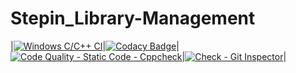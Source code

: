# Stepin_Library-Management


|[![Windows C/C++ CI](https://github.com/LakshmiBagali/Stepin_Library-Management/actions/workflows/c-cpp.yml/badge.svg)](https://github.com/LakshmiBagali/Stepin_Library-Management/actions/workflows/c-cpp.yml)|[![Codacy Badge](https://app.codacy.com/project/badge/Grade/26f287fcf37348628d72e93cde25f00c)](https://www.codacy.com/gh/LakshmiBagali/Stepin_Library-Management/dashboard?utm_source=github.com&amp;utm_medium=referral&amp;utm_content=LakshmiBagali/Stepin_Library-Management&amp;utm_campaign=Badge_Grade)|[![Code Quality - Static Code - Cppcheck](https://github.com/Anvithagreddy/Project_ltts/actions/workflows/c-cppcheck.yml/badge.svg)](https://github.com/Anvithagreddy/Project_ltts/actions/workflows/c-cppcheck.yml)|[![Check - Git Inspector](https://github.com/Anvithagreddy/Project_ltts/actions/workflows/arc-gitinspector.yml/badge.svg)](https://github.com/Anvithagreddy/Project_ltts/actions/workflows/arc-gitinspector.yml)|










